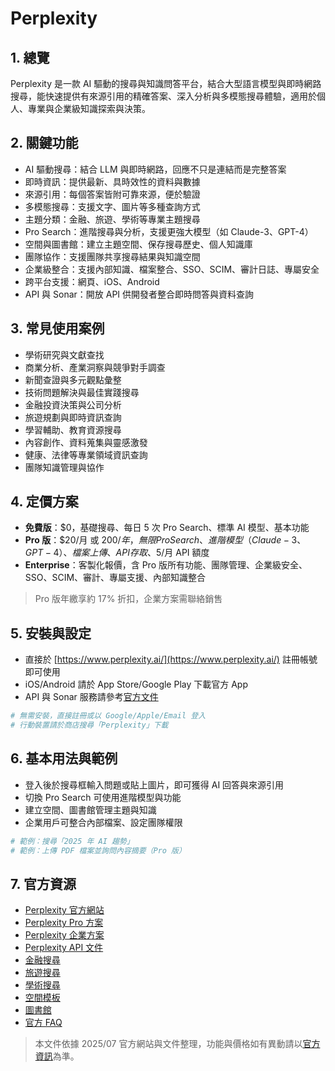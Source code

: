 # Perplexity

## 1. 總覽
Perplexity 是一款 AI 驅動的搜尋與知識問答平台，結合大型語言模型與即時網路搜尋，能快速提供有來源引用的精確答案、深入分析與多模態搜尋體驗，適用於個人、專業與企業級知識探索與決策。

## 2. 關鍵功能
- AI 驅動搜尋：結合 LLM 與即時網路，回應不只是連結而是完整答案
- 即時資訊：提供最新、具時效性的資料與數據
- 來源引用：每個答案皆附可靠來源，便於驗證
- 多模態搜尋：支援文字、圖片等多種查詢方式
- 主題分類：金融、旅遊、學術等專業主題搜尋
- Pro Search：進階搜尋與分析，支援更強大模型（如 Claude-3、GPT-4）
- 空間與圖書館：建立主題空間、保存搜尋歷史、個人知識庫
- 團隊協作：支援團隊共享搜尋結果與知識空間
- 企業級整合：支援內部知識、檔案整合、SSO、SCIM、審計日誌、專屬安全
- 跨平台支援：網頁、iOS、Android
- API 與 Sonar：開放 API 供開發者整合即時問答與資料查詢

## 3. 常見使用案例
- 學術研究與文獻查找
- 商業分析、產業洞察與競爭對手調查
- 新聞查證與多元觀點彙整
- 技術問題解決與最佳實踐搜尋
- 金融投資決策與公司分析
- 旅遊規劃與即時資訊查詢
- 學習輔助、教育資源搜尋
- 內容創作、資料蒐集與靈感激發
- 健康、法律等專業領域資訊查詢
- 團隊知識管理與協作

## 4. 定價方案
- **免費版**：$0，基礎搜尋、每日 5 次 Pro Search、標準 AI 模型、基本功能
- **Pro 版**：$20/月 或 $200/年，無限 Pro Search、進階模型（Claude-3、GPT-4）、檔案上傳、API 存取、$5/月 API 額度
- **Enterprise**：客製化報價，含 Pro 版所有功能、團隊管理、企業級安全、SSO、SCIM、審計、專屬支援、內部知識整合
> Pro 版年繳享約 17% 折扣，企業方案需聯絡銷售

## 5. 安裝與設定
- 直接於 [https://www.perplexity.ai/](https://www.perplexity.ai/) 註冊帳號即可使用
- iOS/Android 請於 App Store/Google Play 下載官方 App
- API 與 Sonar 服務請參考[官方文件](https://docs.perplexity.ai/)

```bash
# 無需安裝，直接註冊或以 Google/Apple/Email 登入
# 行動裝置請於商店搜尋「Perplexity」下載
```

## 6. 基本用法與範例
- 登入後於搜尋框輸入問題或貼上圖片，即可獲得 AI 回答與來源引用
- 切換 Pro Search 可使用進階模型與功能
- 建立空間、圖書館管理主題與知識
- 企業用戶可整合內部檔案、設定團隊權限

```bash
# 範例：搜尋「2025 年 AI 趨勢」
# 範例：上傳 PDF 檔案並詢問內容摘要（Pro 版）
```

## 7. 官方資源
- [Perplexity 官方網站](https://www.perplexity.ai/)
- [Perplexity Pro 方案](https://www.perplexity.ai/pro)
- [Perplexity 企業方案](https://www.perplexity.ai/enterprise)
- [Perplexity API 文件](https://docs.perplexity.ai/)
- [金融搜尋](https://www.perplexity.ai/finance)
- [旅遊搜尋](https://www.perplexity.ai/travel)
- [學術搜尋](https://www.perplexity.ai/academic)
- [空間模板](https://www.perplexity.ai/spaces/templates/)
- [圖書館](https://www.perplexity.ai/library)
- [官方 FAQ](https://www.perplexity.ai/hub/faq)

> 本文件依據 2025/07 官方網站與文件整理，功能與價格如有異動請以[官方資訊](https://www.perplexity.ai/)為準。
